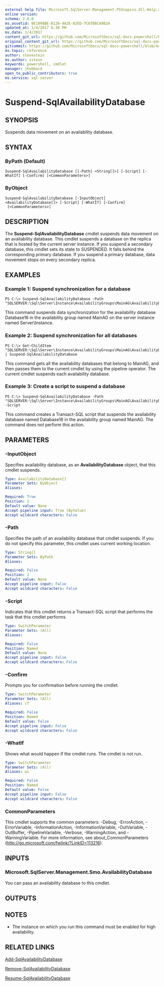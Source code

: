 ```yaml
---
external help file: Microsoft.SqlServer.Management.PSSnapins.dll-Help.xml
online version: 
schema: 2.0.0
ms.assetid: 0E1098BE-B126-4A2E-82ED-7C07DBCA9B2A
updated_at: 1/4/2017 6:38 PM
ms.date: 1/4/2017
content_git_url: https://github.com/MicrosoftDocs/sql-docs-powershell/blob/master/sqlserver-cmdlets/sqlps/vlatest/Suspend-SqlAvailabilityDatabase.md
original_content_git_url: https://github.com/MicrosoftDocs/sql-docs-powershell/blob/master/sqlserver-cmdlets/sqlps/vlatest/Suspend-SqlAvailabilityDatabase.md
gitcommit: https://github.com/MicrosoftDocs/sql-docs-powershell/blob/4c48bd1c26220ff873e612527853aeeef98777da/sqlserver-cmdlets/sqlps/vlatest/Suspend-SqlAvailabilityDatabase.md
ms.topic: reference
author: stevestein
ms.author: sstein
keywords: powershell, cmdlet
manager: jhubbard
open_to_public_contributors: true
ms.service: sql-server
---
```


# Suspend-SqlAvailabilityDatabase

## SYNOPSIS
Suspends data movement on an availability database.

## SYNTAX

### ByPath (Default)
```
Suspend-SqlAvailabilityDatabase [[-Path] <String[]>] [-Script] [-WhatIf] [-Confirm] [<CommonParameters>]
```

### ByObject
```
Suspend-SqlAvailabilityDatabase [-InputObject] <AvailabilityDatabase[]> [-Script] [-WhatIf] [-Confirm]
 [<CommonParameters>]
```

## DESCRIPTION
The **Suspend-SqlAvailabilityDatabase** cmdlet suspends data movement on an availability database.
This cmdlet suspends a database on the replica that is hosted by the current server instance.
If you suspend a secondary database, this cmdlet sets its state to SUSPENDED.
It falls behind the corresponding primary database.
If you suspend a primary database, data movement stops on every secondary replica.

## EXAMPLES

### Example 1: Suspend synchronization for a database
```
PS C:\> Suspend-SqlAvailabilityDatabase -Path "SQLSERVER:\Sql\Server\Instance\AvailabilityGroups\MainAG\AvailabilityDatabases\Database16"
```

This command suspends data synchronization for the availability database Database16 in the availability group named MainAG on the server instance named Server\Instance.

### Example 2: Suspend synchronization for all databases
```
PS C:\> Get-ChildItem "SQLSERVER:\Sql\Server\Instance\AvailabilityGroups\MainAG\AvailabilityDatabases" | Suspend-SqlAvailabilityDatabase
```

This command gets all the availability databases that belong to MainAG, and then passes them to the current cmdlet by using the pipeline operator.
The current cmdlet suspends each availability database.

### Example 3: Create a script to suspend a database
```
PS C:\> Suspend-SqlAvailabilityDatabase -Path "SQLSERVER:\Sql\Server\Instance\AvailabilityGroups\MainAG\AvailabilityDatabases\Database16" -Script
```

This command creates a Transact-SQL script that suspends the availability database named Database16 in the availability group named MainAG.
The command does not perform this action.

## PARAMETERS

### -InputObject
Specifies availability database, as an **AvailabilityDatabase** object, that this cmdlet suspends.

```yaml
Type: AvailabilityDatabase[]
Parameter Sets: ByObject
Aliases: 

Required: True
Position: 2
Default value: None
Accept pipeline input: True (ByValue)
Accept wildcard characters: False
```

### -Path
Specifies the path of an availability database that cmdlet suspends.
If you do not specify this parameter, this cmdlet uses current working location.

```yaml
Type: String[]
Parameter Sets: ByPath
Aliases: 

Required: False
Position: 2
Default value: None
Accept pipeline input: False
Accept wildcard characters: False
```

### -Script
Indicates that this cmdlet returns a Transact-SQL script that performs the task that this cmdlet performs.

```yaml
Type: SwitchParameter
Parameter Sets: (All)
Aliases: 

Required: False
Position: Named
Default value: None
Accept pipeline input: False
Accept wildcard characters: False
```

### -Confirm
Prompts you for confirmation before running the cmdlet.

```yaml
Type: SwitchParameter
Parameter Sets: (All)
Aliases: cf

Required: False
Position: Named
Default value: False
Accept pipeline input: False
Accept wildcard characters: False
```

### -WhatIf
Shows what would happen if the cmdlet runs.
The cmdlet is not run.

```yaml
Type: SwitchParameter
Parameter Sets: (All)
Aliases: wi

Required: False
Position: Named
Default value: False
Accept pipeline input: False
Accept wildcard characters: False
```

### CommonParameters
This cmdlet supports the common parameters: -Debug, -ErrorAction, -ErrorVariable, -InformationAction, -InformationVariable, -OutVariable, -OutBuffer, -PipelineVariable, -Verbose, -WarningAction, and -WarningVariable. For more information, see about_CommonParameters (http://go.microsoft.com/fwlink/?LinkID=113216).

## INPUTS

### Microsoft.SqlServer.Management.Smo.AvailabilityDatabase
You can pass an availability database to this cmdlet.

## OUTPUTS

## NOTES
* The instance on which you run this command must be enabled for high availability.

## RELATED LINKS

[Add-SqlAvailabilityDatabase](xref:sqlps/vlatest/Add-SqlAvailabilityDatabase.md)

[Remove-SqlAvailabilityDatabase](xref:sqlps/vlatest/Remove-SqlAvailabilityDatabase.md)

[Resume-SqlAvailabilityDatabase](xref:sqlps/vlatest/Resume-SqlAvailabilityDatabase.md)
